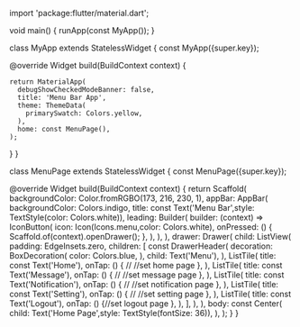 import 'package:flutter/material.dart';

void main() {
  runApp(const MyApp());
}

class MyApp extends StatelessWidget {
  const MyApp({super.key});

  @override
  Widget build(BuildContext context) {

    return MaterialApp(
      debugShowCheckedModeBanner: false,
      title: 'Menu Bar App',
      theme: ThemeData(
        primarySwatch: Colors.yellow,
      ),
      home: const MenuPage(),
    );
  }
}

class MenuPage extends StatelessWidget {
  const MenuPage({super.key});

  @override
  Widget build(BuildContext context) {
    return Scaffold(
      backgroundColor: Color.fromRGBO(173, 216, 230, 1),
      appBar: AppBar(
        backgroundColor: Colors.indigo,
        title: const Text('Menu Bar',style: TextStyle(color: Colors.white)),
        leading: Builder(
          builder: (context) => IconButton(
            icon: Icon(Icons.menu,color: Colors.white),
            onPressed: () {
              Scaffold.of(context).openDrawer();
            },
          ),
        ),
      ),
      drawer: Drawer(
        child: ListView(
          padding: EdgeInsets.zero,
          children: <Widget>[
            const DrawerHeader(
              decoration: BoxDecoration(
                color: Colors.blue,
              ),
              child: Text('Menu'),
            ),
            ListTile(
              title: const Text('Home'),
              onTap: () {
                // //set home page
              },
            ),
            ListTile(
              title: const Text('Message'),
              onTap: () {
                // //set message page
              },
            ),
            ListTile(
              title: const Text('Notification'),
              onTap: () {
                // //set notification page
              },
            ),
            ListTile(
              title: const Text('Setting'),
              onTap: () {
                // //set setting page
              },
            ),
            ListTile(
              title: const Text('Logout'),
              onTap: () {//set logout page
                },
            ),
          ],
        ),
      ),
      body: const Center(
        child: Text('Home Page',style: TextStyle(fontSize: 36)),
      ),
    );
  }
}
